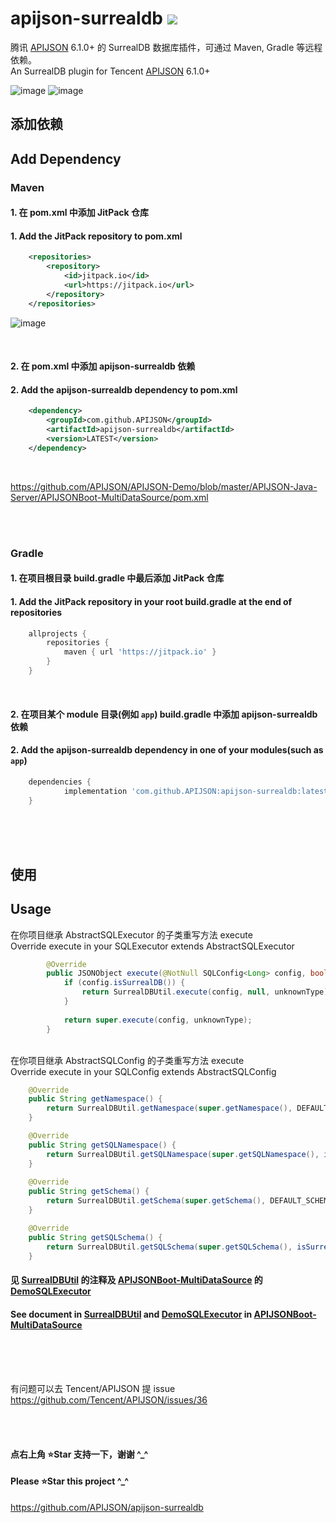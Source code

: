 # apijson-surrealdb  [![](https://jitpack.io/v/APIJSON/apijson-surrealdb.svg)](https://jitpack.io/#APIJSON/apijson-surrealdb)
腾讯 [APIJSON](https://github.com/Tencent/APIJSON) 6.1.0+ 的 SurrealDB 数据库插件，可通过 Maven, Gradle 等远程依赖。<br />
An SurrealDB plugin for Tencent [APIJSON](https://github.com/Tencent/APIJSON) 6.1.0+

![image](https://github.com/APIJSON/apijson-surrealdb/assets/5738175/243d7a46-e035-4fe6-be63-51cb54d4a69d)
![image](https://github.com/APIJSON/apijson-surrealdb/assets/5738175/3c2919b6-f90a-4a9e-9fb7-592eb4c1a6bb)


## 添加依赖
## Add Dependency

### Maven
#### 1. 在 pom.xml 中添加 JitPack 仓库
#### 1. Add the JitPack repository to pom.xml
```xml
	<repositories>
		<repository>
		    <id>jitpack.io</id>
		    <url>https://jitpack.io</url>
		</repository>
	</repositories>
```

![image](https://user-images.githubusercontent.com/5738175/167261814-d75d8fff-0e64-4534-a840-60ef628a8873.png)

<br />

#### 2. 在 pom.xml 中添加 apijson-surrealdb 依赖
#### 2. Add the apijson-surrealdb dependency to pom.xml
```xml
	<dependency>
	    <groupId>com.github.APIJSON</groupId>
	    <artifactId>apijson-surrealdb</artifactId>
	    <version>LATEST</version>
	</dependency>
```

<br />

https://github.com/APIJSON/APIJSON-Demo/blob/master/APIJSON-Java-Server/APIJSONBoot-MultiDataSource/pom.xml

<br />
<br />

### Gradle
#### 1. 在项目根目录 build.gradle 中最后添加 JitPack 仓库
#### 1. Add the JitPack repository in your root build.gradle at the end of repositories
```gradle
	allprojects {
		repositories {
			maven { url 'https://jitpack.io' }
		}
	}
```
<br />

#### 2. 在项目某个 module 目录(例如 `app`) build.gradle 中添加 apijson-surrealdb 依赖
#### 2. Add the apijson-surrealdb dependency in one of your modules(such as `app`)
```gradle
	dependencies {
	        implementation 'com.github.APIJSON:apijson-surrealdb:latest'
	}
```

<br />
<br />
<br />

## 使用
## Usage

在你项目继承 AbstractSQLExecutor 的子类重写方法 execute <br/>
Override execute in your SQLExecutor extends AbstractSQLExecutor

```java
        @Override
        public JSONObject execute(@NotNull SQLConfig<Long> config, boolean unknownType) throws Exception {
            if (config.isSurrealDB()) {
                return SurrealDBUtil.execute(config, null, unknownType);
            }
   
            return super.execute(config, unknownType);
        }
```

<br/>
在你项目继承 AbstractSQLConfig 的子类重写方法 execute <br/>
Override execute in your SQLConfig extends AbstractSQLConfig

```java
	@Override
    public String getNamespace() {
        return SurrealDBUtil.getNamespace(super.getNamespace(), DEFAULT_NAMESPACE, isSurrealDB());
    }

    @Override
    public String getSQLNamespace() {
        return SurrealDBUtil.getSQLNamespace(super.getSQLNamespace(), isSurrealDB());
    }
        
	@Override
	public String getSchema() {
		return SurrealDBUtil.getSchema(super.getSchema(), DEFAULT_SCHEMA, isSurrealDB());
	}

	@Override
	public String getSQLSchema() {
		return SurrealDBUtil.getSQLSchema(super.getSQLSchema(), isSurrealDB());
	}
```

#### 见 [SurrealDBUtil](/src/main/java/apijson/surrealdb/SurrealDBUtil.java) 的注释及 [APIJSONBoot-MultiDataSource](https://github.com/APIJSON/APIJSON-Demo/blob/master/APIJSON-Java-Server/APIJSONBoot-MultiDataSource) 的 [DemoSQLExecutor](https://github.com/APIJSON/APIJSON-Demo/blob/master/APIJSON-Java-Server/APIJSONBoot-MultiDataSource/src/main/java/apijson/demo/DemoSQLExecutor.java) <br />

#### See document in [SurrealDBUtil](/src/main/java/apijson/surrealdb/SurrealDBUtil.java) and [DemoSQLExecutor](https://github.com/APIJSON/APIJSON-Demo/blob/master/APIJSON-Java-Server/APIJSONBoot-MultiDataSource/src/main/java/apijson/demo/DemoSQLExecutor.java) in [APIJSONBoot-MultiDataSource](https://github.com/APIJSON/APIJSON-Demo/blob/master/APIJSON-Java-Server/APIJSONBoot-MultiDataSource)

<br />
<br />
<br />

有问题可以去 Tencent/APIJSON 提 issue <br />
https://github.com/Tencent/APIJSON/issues/36

<br /><br />

#### 点右上角 ⭐Star 支持一下，谢谢 ^_^
#### Please ⭐Star this project ^_^
https://github.com/APIJSON/apijson-surrealdb
